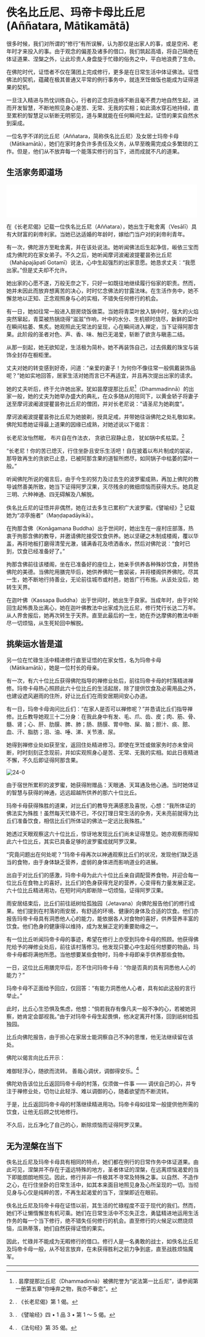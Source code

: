 # 佚名比丘尼、玛帝卡母比丘尼(Aññatara, Mātikamātā)

很多时候，我们对所谓的“修行”有所误解，认为那仅是出家人的事，或是空闲、老年时才来投入的事。由于观念的偏差及诸多的借口，我们筑起高墙，将自己隔绝在体证道果、涅槃之外，让此珍贵人身盘旋于忙碌的俗务之中，平白地浪费了生命。

在佛陀时代，证悟者不仅在蒲团上完成修行，更多是在日常生活中体证佛法。证悟佛法的契机，蕴藏在极其普通又平常的例行事务中，就连烹饪做饭也能成为证得道果的契机。

一旦注入精进与热忱训练自心，行者的正念将连绵不断且毫不费力地自然生起，进而开发智慧，不断地照见身心是苦、无常、无我的实相；如此滴水穿石地持续，直至累积的智慧足以斩断无明邪见，道与果就能在任何瞬间生起，证悟的果实自然水到渠成。

一位名字不详的比丘尼（Aññatara，简称佚名比丘尼）及女居士玛帝卡母（Mātikamātā），她们在家时身负许多责任及义务，从早至晚需完成众多繁琐的工作。但是，他们从不放弃每一个能落实修行的当下，进而成就不凡的道果。

## 生活家务即道场

<div>
<iframe frameborder="0" marginwidth="0" marginheight="0" width=500 height=86 src="./mp3/1.24-0.mp3"></iframe>
</div>

在《长老尼偈》记载一位佚名比丘尼（Aññatara），她出生于毗舍离（Vesālī）具有大财富的刹帝利家。当她已达适婚的年龄时，嫁给门当户对的刹帝利青年。

有一次，佛陀游方至毗舍离，并在该处说法。她听闻佛法后生起净信，皈依三宝而成为佛陀的在家女弟子。不久之后，她听闻摩诃波阇波提瞿昙弥比丘尼（Mahāpajāpatī Gotamī）说法，心中生起强烈的出家意愿。她恳求丈夫︰“我愿出家。”但是丈夫却不允许。

她出家的心愿不遂，万般无奈之下，只好一如既往地继续履行俗家的职责。然而，她并未因此而放弃想离苦的决心，时时忆念佛法的甘露法味。在生活作务中，她不懈怠地以正知、正念观照身与心的实相，不错失任何修行的机会。

有一日，她如往常一般进入厨房烧饭做菜。当她将青菜叶放入锅中时，强大的火焰突然窜起，青菜被热锅烧得“滋滋”作响，叶中的水分、生机顿时烧尽，新鲜的菜叶在瞬间枯萎、焦炙。她观照此无常法的呈现，心在瞬间进入禅定，当下证得阿那含果。此阶段的圣者对色、声、香、味、触已无渴爱，斩断了欲贪与瞋恚二结。

从那一刻起，她无欲知足，生活极为简朴。她不再装饰自己，过去佩戴的珠宝与装饰全封存在橱柜里。

丈夫对她的转变感到好奇，问道︰“亲爱的妻子！为何你不像往常一般佩戴装饰品呢？”她如实地回答，居家生活对她而言已不再适宜，并且再次提出出家的请求。

她的丈夫听后，终于允许她出家。犹如昙摩提那比丘尼[^1]（Dhammadinnā）的出家一般，她的丈夫为她举办盛大的典礼，在众多随从的陪同下，以黄金轿子将妻子送至摩诃波阇波提瞿昙弥比丘尼的僧团，并对长老尼说：“请圣尼为她剃度”。

摩诃波阇波提瞿昙弥比丘尼为她披剃，授具足戒，并带她往诣佛陀之处礼敬如来。佛陀知悉她证得最上道果的因缘已成熟，对她述说以下偈言：

长老尼汝怡然眠，
布片自在作法衣，
贪欲已寂静止息，
  犹如锅中炙枯菜。[^2]

“长老尼！你的苦已熄灭，行住坐卧且安乐生活吧！自在披着以布片制成的袈裟，那导致再生的贪欲已止息，已被阿那含果的道智所燃尽，如同锅子中枯萎的菜叶一般。”

听闻佛陀所说的偈言后，由于今生的努力及过去生的波罗蜜成熟，再加上佛陀的教导诚然善美所致，她当下证得阿罗汉果，灭尽残余的微细烦恼而获得大乐。她具足三明、六种神通、四无碍解及八解脱。

佚名比丘尼的证悟并非偶然，她在过去多生已累积广大波罗蜜。《譬喻经》[^3] 记载她为“凉亭施者”（Maṇḍapadāyikā）。

在拘那含佛（Konāgamana Buddha）出于世间时，她出生在一座村庄部落，热衷于拘那含佛的教导，并邀请佛陀接受饮食供养。她以坚硬之木制成楼阁，覆以华盖，再将地板打磨得清莹光澈，铺满香花及喷洒香水，然后对佛陀说︰“食时已到，饮食已经准备好了。”

拘那含佛前往该楼阁，坐在已准备好的座位上，她亲手供养各种殊妙饮食，并赞扬佛陀的美德。当佛陀用膳完毕后，她供养佛陀一套袈裟，并将楼阁供养佛陀。尽其一生，她不断地行持善业，无论前往城市或村邑，她皆广行布施。从该处没后，她转生天界。

在迦叶佛（Kassapa Buddha）出于世间时，她出生于良家。当成年时，由于对轮回生起怖畏及出离心，她在迦叶佛教法中出家成为比丘尼，修行梵行长达二万年。从人界舍报后，她再次转生于天界。直至此最后的一生，她在乔达摩佛的教法中断尽一切烦恼，从生死轮回中解脱。

## 挑柴运水皆是道

另一位在忙碌生活中精进修行直至证悟的在家女性，名为玛帝卡母（Mātikamātā），她是一位村长的母亲。

有一次，有六十位比丘获得佛陀指导的禅修业处后，前往玛帝卡母的村落精进禅修。玛帝卡母热心照顾此六十位比丘的生活起居，除了提供饮食及必需用品之外，也建设遮风避雨的住所，好让比丘们在雨安居期间安心办道。

有一日，玛帝卡母询问比丘们︰“在家人是否可以禅修呢？”并恳请比丘们指导禅修。比丘教导她观三十二分身︰在我此身中有发、毛、爪、齿、皮；肉、筋、骨、髓、肾；心、肝、肋膜、脾、肺；肠、肠膜、胃中物、屎、脑；胆汁、痰、脓、血、汗、脂肪；泪、油、唾、涕、关节液、尿。

她得到禅修业处如获至宝，返回住处精进修习。即使在烹饪或做家务时亦未曾间断，时时刻刻正念现前，并如实观照身心是苦、无常、无我的实相。如此日夜精进不懈，不久后即证得阿那含果。

![24-0](./img/1.24-0.webp)
<br/>

由于宿世所累积的波罗蜜，她获得附赠品：天眼通、天耳通及他心通。当时她体证的智慧与获得的神通，远远超越所供养的那六十位比丘。

玛帝卡母获得殊胜的道果，对比丘们的教导充满感恩及喜悦，心想：“我所体证的佛法实为殊胜！虽然每天忙碌不已，不仅打理日常生活的杂务，天未亮前就得为比丘们准备饮食，相信比丘们所体证的佛法一定远比我殊胜。”

她透过天眼观察这六十位比丘，惊讶地发现比丘们尚未证得慧见。她亦观察而得知此六十位比丘，其实已具备足够的波罗蜜成就阿罗汉果。

“究竟问题出在何处呢？”玛帝卡母再次以神通观察比丘们的状况，发现他们缺乏适当的食物，由于身体缺乏营养，虚弱的身体进而影响道业的进展。

出自于对比丘们的感激，玛帝卡母为此六十位比丘亲自调配营养食物，并迎合每一位比丘在食物上的喜好。比丘们的色身获得充足的营养，心变得有力量发展正定。六十位比丘精进用功，在短时间内即断除一切烦恼，证得阿罗汉果。

雨安居结束后，比丘们前往祇树给孤独园（Jetavana）向佛陀报告他们的修行成果。他们提到在村落的雨安居，有舒适的环境、健康的身体及合适的饮食。他们亦报告玛帝卡母具有洞悉他人心的能力，能依据各人对食物的喜好，供养营养丰富的饮食。他们色身的健康得以维持，成为发展正定的重要助缘之一。

有一位比丘听闻玛帝卡母的事迹，希望在修行上亦受到玛帝卡母的照顾。他获得佛陀给予的禅修业处后，前往该村落修习。他发现只要心中生起任何想要的物品，玛帝卡母都将满他所愿。当他想要某些食物时，玛帝卡母即亲手供养那些食物。

一日，这位比丘用膳完毕后，忍不住问玛帝卡母︰“你是否真的具有洞悉他人心的能力？”

玛帝卡母不正面给予回应，仅回答：“有能力洞悉他人心者，具有如此这般的言行举止。”

此时，比丘心生恐惧及焦虑，他想：“倘若我存有像凡夫一般不净的心，若被她洞察，她肯定会鄙视我。”由于对玛帝卡母生起畏惧，他决定离开村落，回到祇树给孤独园。

比丘向佛陀报告，由于担心在家居士能洞察自己不净的思惟，他无法继续留在该处。

佛陀以偈言向比丘开示：

难御轻浮心，随欲而流转。
  善哉心调伏，调御得安乐。[^4]

佛陀劝告该位比丘返回玛帝卡母的村落，仅须做一件事 —— 调伏自己的心，并专注于禅修业处，切勿让此轻浮、难以调御的心，随着欲望而不断流转。

于是，比丘返回玛帝卡母的村落继续精进用功。玛帝卡母如往常一般提供他所需的饮食，让他无后顾之忧地修行。

不久后，比丘净化了自己的心，断除烦恼而证得阿罗汉果。

## 无为涅槃在当下

佚名比丘尼及玛帝卡母具有相同的特点，她们都在例行的日常作务中体证道果。由此可见，涅槃并不存在于遥远特殊的地方，圣者体证的涅槃，在远离烦恼渴爱的当下即能朗朗地照见。因此，修行并非一件极其不寻常及特殊之事。以自然、不造作之心，在行住坐卧的日常生活中，如其本来面目地照见身及心所呈现的一切。当彻见身与心仅是纯粹的苦，不再生起渴爱的当下，涅槃即近在眼前。

佚名比丘尼及玛帝卡母在证悟以前，其生活的忙碌程度不亚于现代的我们。然而，她们不让懒惰懈怠有机可乘。她们在日常生活中不忘失正念，勇猛精进地运用生活作务的每一个当下修行，绝不错失任何修行的机会。直至修行的火候足以燃烧烦恼，瓜熟蒂落，她们自然获得证悟的果实。

因此，忙碌并不能成为无暇修行的借口。修行人是一名勇敢的战士，如佚名比丘尼及玛帝卡母一般，从不轻言放弃，在未获得胜利之前力争到底，直至战胜烦恼魔军。

------

[^1]:. 昙摩提那比丘尼（Dhammadinnā）被佛陀誉为“说法第一比丘尼”，请参阅第一册第五章“你唾弃之物，我亦不眷恋”。

[^2]:. 《长老尼偈》第 1 偈。

[^3]:. 《譬喻经》四 • 1 品 3 • 第 1 ～ 5 偈。

[^4]:. 《法句经》第 35 偈。
